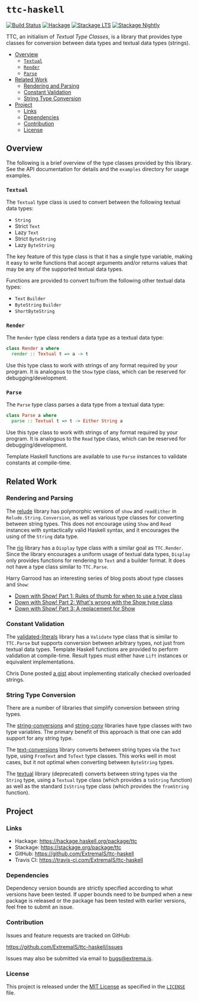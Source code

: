 # `ttc-haskell`

[![Build Status](https://travis-ci.com/ExtremaIS/ttc-haskell.svg?branch=master)](https://travis-ci.com/ExtremaIS/ttc-haskell)
[![Hackage](https://img.shields.io/hackage/v/ttc.svg)](https://hackage.haskell.org/package/ttc)
[![Stackage LTS](https://stackage.org/package/ttc/badge/lts)](https://stackage.org/package/ttc)
[![Stackage Nightly](https://stackage.org/package/ttc/badge/nightly)](https://stackage.org/nightly/package/ttc)

TTC, an initialism of _Textual Type Classes_, is a library that provides type
classes for conversion between data types and textual data types (strings).

* [Overview](#overview)
    * [`Textual`](#textual)
    * [`Render`](#render)
    * [`Parse`](#parse)
* [Related Work](#related-work)
    * [Rendering and Parsing](#rendering-and-parsing)
    * [Constant Validation](#constant-validation)
    * [String Type Conversion](#string-type-conversion)
* [Project](#project)
    * [Links](#links)
    * [Dependencies](#dependencies)
    * [Contribution](#contribution)
    * [License](#license)

## Overview

The following is a brief overview of the type classes provided by this
library.  See the API documentation for details and the `examples` directory
for usage examples.

### `Textual`

The `Textual` type class is used to convert between the following textual data
types:

* `String`
* Strict `Text`
* Lazy `Text`
* Strict `ByteString`
* Lazy `ByteString`

The key feature of this type class is that it has a single type variable,
making it easy to write functions that accept arguments and/or returns values
that may be any of the supported textual data types.

Functions are provided to convert to/from the following other textual data
types:

* `Text` `Builder`
* `ByteString` `Builder`
* `ShortByteString`

### `Render`

The `Render` type class renders a data type as a textual data type:

```haskell
class Render a where
  render :: Textual t => a -> t
```

Use this type class to work with strings of any format required by your
program.  It is analogous to the `Show` type class, which can be reserved
for debugging/development.

### `Parse`

The `Parse` type class parses a data type from a textual data type:

```haskell
class Parse a where
  parse :: Textual t => t -> Either String a
```

Use this type class to work with strings of any format required by your
program.  It is analogous to the `Read` type class, which can be reserved
for debugging/development.

Template Haskell functions are available to use `Parse` instances to validate
constants at compile-time.

## Related Work

### Rendering and Parsing

The [relude](https://hackage.haskell.org/package/relude) library has
polymorphic versions of `show` and `readEither` in `Relude.String.Conversion`,
as well as various type classes for converting between string types.  This
does not encourage using `Show` and `Read` instances with syntactically valid
Haskell syntax, and it encourages the using of the `String` data type.

The [rio](https://hackage.haskell.org/package/rio) library has a `Display`
type class with a similar goal as `TTC.Render`.  Since the library encourages
a uniform usage of textual data types, `Display` only provides functions for
rendering to `Text` and a builder format.  It does not have a type class
similar to `TTC.Parse`.

Harry Garrood has an interesting series of blog posts about type classes and
`Show`:

* [Down with Show! Part 1: Rules of thumb for when to use a type class](https://harry.garrood.me/blog/down-with-show-part-1/)
* [Down with Show! Part 2: What's wrong with the Show type class](https://harry.garrood.me/blog/down-with-show-part-2/)
* [Down with Show! Part 3: A replacement for Show](https://harry.garrood.me/blog/down-with-show-part-3/)

### Constant Validation

The
[validated-literals](https://hackage.haskell.org/package/validated-literals)
library has a `Validate` type class that is similar to `TTC.Parse` but
supports conversion between arbitrary types, not just from textual data types.
Template Haskell functions are provided to perform validation at compile-time.
Result types must either have `Lift` instances or equivalent implementations.

Chris Done posted
[a gist](https://gist.github.com/chrisdone/809296b769ee36d352ae4f8dbe89a364)
about implementing statically checked overloaded strings.

### String Type Conversion

There are a number of libraries that simplify conversion between string types.

The
[string-conversions](https://hackage.haskell.org/package/string-conversions)
and [string-conv](https://hackage.haskell.org/package/string-conv) libraries
have type classes with two type variables.  The primary benefit of this
approach is that one can add support for any string type.

The [text-conversions](https://hackage.haskell.org/package/text-conversions)
library converts between string types via the `Text` type, using `FromText`
and `ToText` type classes.  This works well in most cases, but it not optimal
when converting between `ByteString` types.

The [textual](https://hackage.haskell.org/package/textual) library
(deprecated) converts between string types via the `String` type, using a
`Textual` type class (which provides a `toString` function) as well as the
standard `IsString` type class (which provides the `fromString` function).

## Project

### Links

* Hackage: <https://hackage.haskell.org/package/ttc>
* Stackage: <https://stackage.org/package/ttc>
* GitHub: <https://github.com/ExtremaIS/ttc-haskell>
* Travis CI: <https://travis-ci.com/ExtremaIS/ttc-haskell>

### Dependencies

Dependency version bounds are strictly specified according to what versions
have been tested.  If upper bounds need to be bumped when a new package is
released or the package has been tested with earlier versions, feel free to
submit an issue.

### Contribution

Issues and feature requests are tracked on GitHub:

<https://github.com/ExtremaIS/ttc-haskell/issues>

Issues may also be submitted via email to <bugs@extrema.is>.

### License

This project is released under the
[MIT License](https://opensource.org/licenses/MIT) as specified in the
[`LICENSE`](LICENSE) file.
